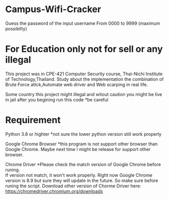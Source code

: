 # Campus-Wifi-Cracker
Guess the password of the input username
From 0000 to 9999 (maximum possibilty)

# For Education only not for sell or any illegal
This project was in CPE-421 Computer Security course,
Thai-Nichi Institute of Technology,Thailand.
Study about the implementation the combination of Brute Force attck,Automate web driver and Web scarping in real life.

Some country this project might illegal and witout caution
you might be live in jail after you begining run this code 
*be careful 


# Requirement 
Python 3.8 or highter
*not sure the lower python version still work properly

Google Chrome Browser 
*this program is not support other browser than Google Chrome.
Maybe next time I might be release for support other browser. 

Chrome Driver 
*Please check the match version of Google Chrome before runing.  
If version not match, it won't work properly.
Right now Google Chrome version is 8.9 but sure they will update in the future.
So make sure before runing the script. 
Download other version of Chorme Driver here: https://chromedriver.chromium.org/downloads

